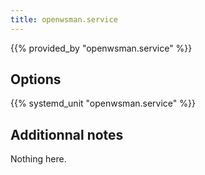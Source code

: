 ```yaml
---
title: openwsman.service
---
```


{{% provided_by "openwsman.service" %}}

## Options

{{% systemd_unit "openwsman.service" %}}

## Additionnal notes

Nothing here.